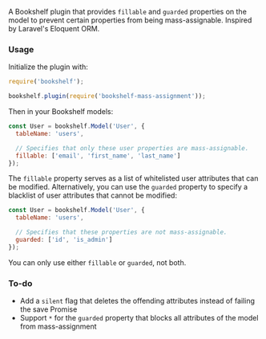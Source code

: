 A Bookshelf plugin that provides `fillable` and `guarded` properties on the model to prevent certain properties from being mass-assignable. Inspired by Laravel's Eloquent ORM.

### Usage

Initialize the plugin with:

```javascript
require('bookshelf');

bookshelf.plugin(require('bookshelf-mass-assignment'));
```

Then in your Bookshelf models:

```javascript
const User = bookshelf.Model('User', {
  tableName: 'users',

  // Specifies that only these user properties are mass-assignable.
  fillable: ['email', 'first_name', 'last_name']
});
```

The `fillable` property serves as a list of whitelisted user attributes that can be modified. Alternatively, you can use the `guarded` property to specify a blacklist of user attributes that cannot be modified:

```javascript
const User = bookshelf.Model('User', {
  tableName: 'users',

  // Specifies that these properties are not mass-assignable.
  guarded: ['id', 'is_admin']
});
```

You can only use either `fillable` or `guarded`, not both.

### To-do

* Add a `silent` flag that deletes the offending attributes instead of failing the save Promise
* Support `*` for the `guarded` property that blocks all attributes of the model from mass-assignment
